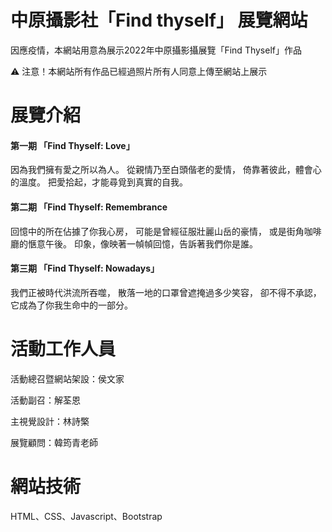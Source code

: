 # 中原攝影社「Find thyself」 展覽網站
<p>因應疫情，本網站用意為展示2022年中原攝影攝展覽「Find Thyself」作品</p>
<p>⚠️ 注意！本網站所有作品已經過照片所有人同意上傳至網站上展示</p>

# 展覽介紹
<h4>第一期 「Find Thyself: Love」</h4>
因為我們擁有愛之所以為人。 從親情乃至白頭偕老的愛情， 倚靠著彼此，體會心的溫度。 把愛拾起，才能尋覓到真實的自我。
<h4>第二期 「Find Thyself: Remembrance</h4>
回憶中的所在佔據了你我心房， 可能是曾經征服壯麗山岳的豪情， 或是街角咖啡廳的愜意午後。 印象，像映著一幀幀回憶，告訴著我們你是誰。
<h4>第三期 「Find Thyself: Nowadays」</h4>
我們正被時代洪流所吞噬， 散落一地的口罩曾遮掩過多少笑容， 卻不得不承認， 它成為了你我生命中的一部分。

# 活動工作人員
<p>活動總召暨網站架設：侯文家</p>
<p>活動副召：解荃恩</p>
<p>主視覺設計：林詩檠</p>
<p>展覽顧問：韓筠青老師</p>

# 網站技術
<p>HTML、CSS、Javascript、Bootstrap</p>
